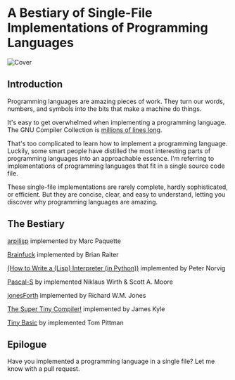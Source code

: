 # A Bestiary of Single-File Implementations of Programming Languages

![Cover](https://raw.githubusercontent.com/marcpaq/b1fipl/master/FunnyAnimals.jpg "Cover")


## Introduction

Programming languages are amazing pieces of work. They turn our words, numbers, and symbols into the bits that make a machine do things.

It's easy to get overwhelmed when implementing a programming language. The GNU Compiler Collection is [millions of lines long](https://www.phoronix.com/scan.php?page=news_item&px=MTE1OTg).

That's too complicated to learn how to implement a programming language. Luckily, some smart people have distilled the most interesting parts of programming languages into an approachable essence. I'm referring to implementations of programming languages that fit in a single source code file. 

These single-file implementations are rarely complete, hardly sophisticated, or efficient. But they are concise, clear, and easy to understand, letting you discover why programming languages are amazing.

## The Bestiary

[arpilisp](https://github.com/marcpaq/arpilisp) implemented by Marc Paquette

[Brainfuck](http://www.muppetlabs.com/~breadbox/software/tiny/bf.asm.txt) implemented by Brian Raiter

[(How to Write a (Lisp) Interpreter (in Python))](http://www.norvig.com/lispy.html) implemented by Peter Norvig

[Pascal-S](http://standardpascal.org/pascals.html) by implemented Niklaus Wirth & Scott A. Moore

[jonesForth](https://github.com/nornagon/jonesforth/blob/master/jonesforth.S) implemented by Richard W.M. Jones

[The Super Tiny Compiler!](https://github.com/thejameskyle/the-super-tiny-compiler) implemented by James Kyle

[Tiny Basic](http://ittybittycomputers.com/IttyBitty/TinyBasic/index.htm) by implemented Tom Pittman

## Epilogue

Have you implemented a programming language in a single file? Let me know with a pull request.
